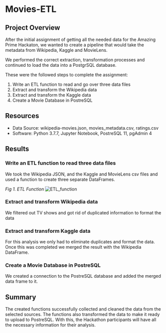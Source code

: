 # Movies-ETL

## Project Overview

After the initial assignment of getting all the needed data for the Amazing Prime Hackaton, we wanted to create a pipeline that would take the metadata from Wikipedia, Kaggle and MovieLens.

We performed the correct extraction, transformation processes and continued to load the data into a PostgrSQL database. 

These were the followed steps to complete the assignment:
1. Write an ETL function to read and go over three data files
2. Extract and transform the Wikipedia  data
3. Extract and transform the Kaggle data
4. Create a Movie Database in PostreSQL

## Resources
- Data Source:  wikipedia-movies.json, movies_metadata.csv, ratings.csv
- Software: Python 3.7.7, Jupyter Notebook, PostreSQL 11, pgAdmin 4

## Results
### Write an ETL function to read three data files
We took the Wikipedia JSON, and the Kaggle and MovieLens csv files and used a function to create three separate DataFrames.

*Fig 1. ETL Function*
![ETL_function](https://user-images.githubusercontent.com/22451540/189238137-63637f10-dcb6-4dc3-9b8a-94c79634baa7.PNG)


### Extract and transform Wikipedia data
We filtered out TV shows and got rid of duplicated information to format the data

### Extract and transform Kaggle data
For this analysis we only had to eliminate duplicates and format the data. Once this was completed we merged the result with the Wikipedia DataFrame.

### Create a Movie Database in PostreSQL
We created a connection to the PostreSQL database and added the merged data frame to it.

## Summary
The created functions successfully collected and cleaned the data from the selected sources. The functions also transformed the data to make it ready to upload to PostreSQL. With this, the Hackathon participants will have all the necessary information for their analysis.
